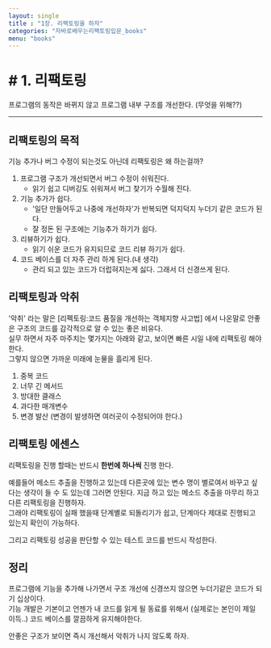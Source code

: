 ```yaml
---
layout: single
title : "1장. 리팩토링을 하자"
categories: "자바로배우는리팩토링입문_books"
menu: "books"
---
```


# # 1. 리팩토링
프로그램의 동작은 바뀌지 않고 프로그램 내부 구조를 개선한다. (무엇을 위해??)    

***  
## 리팩토링의 목적
기능 추가나 버그 수정이 되는것도 아닌데 리팩토링은 왜 하는걸까?

1. 프로그램 구조가 개선되면서 버그 수정이 쉬워진다.
   * 읽기 쉽고 디버깅도 쉬워져서 버그 찾기가 수월해 진다.
2. 기능 추가가 쉽다.
   * '일단 만들어두고 나중에 개선하자'가 반복되면 덕지덕지 누더기 같은 코드가 된다.  
   * 잘 정돈 된 구조에는 기능추가 하기가 쉽다. 
3. 리뷰하기가 쉽다.
   * 읽기 쉬운 코드가 유지되므로 코드 리뷰 하기가 쉽다.
4. 코드 베이스를 더 자주 관리 하게 된다.(내 생각)
   * 관리 되고 있는 코드가 더럽혀지는게 싫다. 그래서 더 신경쓰게 된다.

## 리팩토링과 악취
'악취' 라는 말은 [리펙토링:코드 품질을 개선하는 객체지향 사고법] 에서 나온말로 안좋은 구조의 코드를 감각적으로 알 수 있는 좋은 비유다.  
실무 하면서 자주 마주치는 몇가지는 아래와 같고, 보이면 빠른 시일 내에 리팩토링 해야한다.  
그렇지 않으면 가까운 미래에 눈물을 흘리게 된다.

1. 중복 코드
2. 너무 긴 메서드
3. 방대한 클래스
4. 과다한 매개변수
5. 변경 발산 (변경이 발생하면 여러곳이 수정되어야 한다.)



## 리팩토링 에센스
리팩토링을 진행 할때는 반드시 **한번에 하나씩** 진행 한다.  

예를들어 메소드 추출을 진행하고 있는데 다른곳에 있는 변수 명이 별로여서 바꾸고 싶다는 생각이 들 수 도 있는데 그러면 안된다. 
지금 하고 있는 메소드 추출을 마무리 하고 다른 리팩토링을 진행하자.  
그래야 리팩토링이 실패 했을때 단계별로 되돌리기가 쉽고, 단계마다 제대로 진행되고 있는지 확인이 가능하다.

그리고 리팩토링 성공을 판단할 수 있는 테스트 코드를 반드시 작성한다.


## 정리
프로그램에 기능을 추가해 나가면서 구조 개선에 신경쓰지 않으면 누더기같은 코드가 되기 십상이다.  
기능 개발은 기본이고 언젠가 내 코드를 읽게 될 동료를 위해서 (실제로는 본인이 제일 이득..) 코드 베이스를 깔끔하게 유지해야한다.  

안좋은 구조가 보이면 즉시 개선해서 악취가 나지 않도록 하자.
   

   
